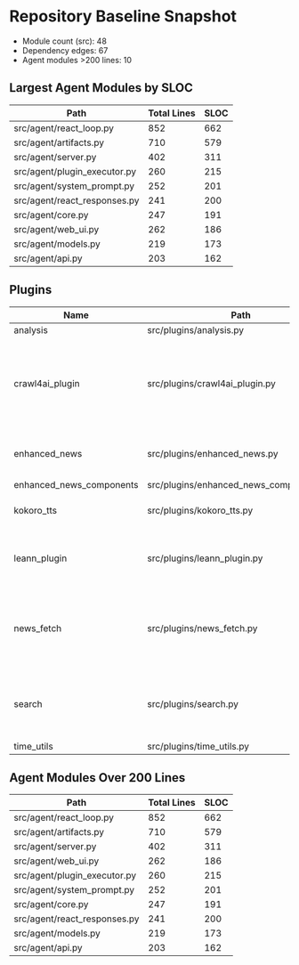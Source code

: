 # Repository Baseline Snapshot

- Module count (src): 48
- Dependency edges: 67
- Agent modules >200 lines: 10

## Largest Agent Modules by SLOC

| Path | Total Lines | SLOC |
| --- | --- | --- |
| src/agent/react_loop.py | 852 | 662 |
| src/agent/artifacts.py | 710 | 579 |
| src/agent/server.py | 402 | 311 |
| src/agent/plugin_executor.py | 260 | 215 |
| src/agent/system_prompt.py | 252 | 201 |
| src/agent/react_responses.py | 241 | 200 |
| src/agent/core.py | 247 | 191 |
| src/agent/web_ui.py | 262 | 186 |
| src/agent/models.py | 219 | 173 |
| src/agent/api.py | 203 | 162 |

## Plugins

| Name | Path | Owner | Summary | SLOC |
| --- | --- | --- | --- | --- |
| analysis | src/plugins/analysis.py | @grapheneaffiliate |  | 64 |
| crawl4ai_plugin | src/plugins/crawl4ai_plugin.py | @grapheneaffiliate | Crawl4AI integration plugin for advanced web scraping with clean output. | 280 |
| enhanced_news | src/plugins/enhanced_news.py | @grapheneaffiliate | Orchestrator for the enhanced news plugin. | 69 |
| enhanced_news_components | src/plugins/enhanced_news_components.py | @grapheneaffiliate |  | 155 |
| kokoro_tts | src/plugins/kokoro_tts.py | @grapheneaffiliate | Kokoro TTS integration plugin. | 72 |
| leann_plugin | src/plugins/leann_plugin.py | @grapheneaffiliate | Plugin for LEANN vector database integration. | 305 |
| news_fetch | src/plugins/news_fetch.py | @grapheneaffiliate | Simple HTTP-based news fetcher that bypasses browser automation. | 300 |
| search | src/plugins/search.py | @grapheneaffiliate | Plugin for web search using Google News RSS feed. | 106 |
| time_utils | src/plugins/time_utils.py | @grapheneaffiliate |  | 96 |

## Agent Modules Over 200 Lines

| Path | Total Lines | SLOC |
| --- | --- | --- |
| src/agent/react_loop.py | 852 | 662 |
| src/agent/artifacts.py | 710 | 579 |
| src/agent/server.py | 402 | 311 |
| src/agent/web_ui.py | 262 | 186 |
| src/agent/plugin_executor.py | 260 | 215 |
| src/agent/system_prompt.py | 252 | 201 |
| src/agent/core.py | 247 | 191 |
| src/agent/react_responses.py | 241 | 200 |
| src/agent/models.py | 219 | 173 |
| src/agent/api.py | 203 | 162 |

